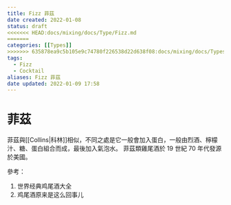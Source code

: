 ```yaml
---
title: Fizz 菲茲
date created: 2022-01-08
status: draft
<<<<<<< HEAD:docs/mixing/docs/Type/Fizz.md
=======
categories: [[Types]]
>>>>>>> 635878ea9c5b105e9c74780f226538d22d638f08:docs/mixing/docs/Types/Fizz.md
tags:
  - Fizz
  - Cocktail
aliases: Fizz 菲茲
date updated: 2022-01-09 17:58
---
```


# 菲茲

菲茲與[[Collins|科林]]相似，不同之處是它一般會加入蛋白，一般由烈酒、檸檬汁、糖、蛋白組合而成，最後加入氣泡水。
菲茲類雞尾酒於 19 世紀 70 年代發源於美國。

參考：

1. 世界经典鸡尾酒大全
2. 鸡尾酒原来是这么回事儿
